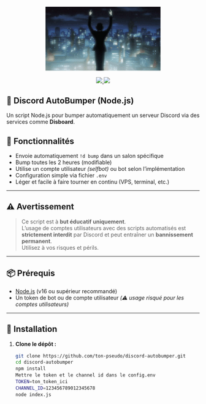 <p align="center">
  <img src="https://raw.githubusercontent.com/Uwu-Kagami/Uwu-Kagami/refs/heads/main/gif/c88cc62241ed6cb2b0fb68a83e493cf9.gif" width="300"/>
</p>
<p align="center">
  <a href="https://raw.githubusercontent.com/Uwu-Kagmi/Anti-Debugger/main/LICENSE">
    <img src="https://img.shields.io/badge/License-MIT-red?style=flat-square">
  </a>
  <a href="https://github.com/Uwu-Kagami/Discord-Extension-Token-Grabber">
    <img src="https://img.shields.io/github/repo-size/Uwu-Kagami/Discord-Extension-Token-Grabber?style=flat-square">
  </a>
</p>


## 🤖 Discord AutoBumper (Node.js)

Un script Node.js pour bumper automatiquement un serveur Discord via des services comme **Disboard**.

## 🚀 Fonctionnalités

- Envoie automatiquement `!d bump` dans un salon spécifique
- Bump toutes les 2 heures (modifiable)
- Utilise un compte utilisateur *(selfbot)* ou bot selon l’implémentation
- Configuration simple via fichier `.env`
- Léger et facile à faire tourner en continu (VPS, terminal, etc.)

---

## ⚠️ Avertissement

> Ce script est à **but éducatif uniquement**.  
> L’usage de comptes utilisateurs avec des scripts automatisés est **strictement interdit** par Discord et peut entraîner un **bannissement permanent**.  
> Utilisez à vos risques et périls.

---

## 📦 Prérequis

- [Node.js](https://nodejs.org/) (v16 ou supérieur recommandé)
- Un token de bot ou de compte utilisateur *(⚠️ usage risqué pour les comptes utilisateurs)*

---

## 🔧 Installation

1. **Clone le dépôt :**
   ```bash
   git clone https://github.com/ton-pseudo/discord-autobumper.git
   cd discord-autobumper
   npm install
   Mettre le token et le channel id dans le config.env
   TOKEN=ton_token_ici
   CHANNEL_ID=123456789012345678
   node index.js

